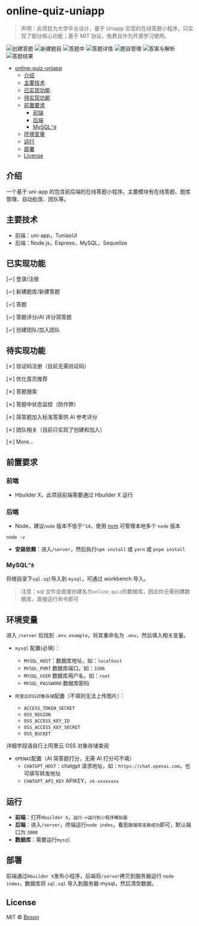 # online-quiz-uniapp

> 声明：此项目为大学毕业设计，基于 Uniapp 实现的在线答题小程序，只实现了部分核心功能；基于 MIT 协议，免费且作为开源学习使用。

![创建答题](docs/screen-1.png)
![新建题目](docs/screen-6.png)
![答题中](docs/screen-7.png)
![答题详情](docs/screen-2.png)
![题目管理](docs/screen-3.png)
![答案与解析](docs/screen-4.png)
![答题结果](docs/screen-5.png)

- [online-quiz-uniapp](#online-quiz-uniapp)
  - [介绍](#介绍)
  - [主要技术](#主要技术)
  - [已实现功能](#已实现功能)
  - [待实现功能](#待实现功能)
  - [前置要求](#前置要求)
    - [前端](#前端)
    - [后端](#后端)
    - [MySQL`^8`](#MySQL`^8`)
  - [环境变量](#环境变量)
  - [运行](#运行)
  - [部署](#部署)
  - [License](#license)

## 介绍

一个基于 uni-app 的包含前后端的在线答题小程序。主要模块有在线答题、题库管理、自动批改、团队等。

## 主要技术

- 前端：uni-app，TuniaoUI
- 后端：Node.js，Express，MySQL，Sequelize

## 已实现功能

[✓] 登录/注册

[✓] 新建题库/新建答题

[✓] 答题

[✓] 答题评分/AI 评分简答题

[✓] 创建团队/加入团队

## 待实现功能

[✗] 验证码注册（目前无需验证码）

[✗] 优化首页推荐

[✗] 答题搜索

[✗] 答题中状态监控（防作弊）

[✗] 简答题加入标准答案供 AI 参考评分

[✗] 团队相关（目前只实现了创建和加入）

[✗] More...

## 前置要求

### 前端

- Hbuilder X，此项目前端需要通过 Hbuilder X 运行

### 后端

- Node，建议`node` 版本不低于`^14`，使用 [nvm](https://github.com/nvm-sh/nvm) 可管理本地多个 `node` 版本

```shell
node -v
```

- **安装依赖**：进入`/server`，然后执行`npm install` 或 `yarn` 或 `pnpm install`

### MySQL`^8`

将根目录下`sql.sql`导入到 `mysql`，可通过 workbench 导入。

> 注意：sql 文件会直接创建名为`online_quiz`的数据库，因此你无需创建数据库，直接运行命令即可

## 环境变量

进入 `/server` 后找到 `.env.example`，将其重命名为 `.env`，然后填入相关变量。

- `mysql` 配置(必填)：

  - `MYSQL_HOST`：数据库地址，如：`localhost`
  - `MYSQL_PORT` 数据库端口，如：`3306`
  - `MYSQL_USER` 数据库用户名，如：`root`
  - `MYSQL_PASSWORD` 数据库密码

- `阿里云OSS对象存储`配置（不填则无法上传图片）：
  - `ACCESS_TOKEN_SECRET`
  - `OSS_REGION`
  - `OSS_ACCESS_KEY_ID`
  - `OSS_ACCESS_KEY_SECRET`
  - `OSS_BUCKET`

详细字段请自行上阿里云 OSS 对象存储查阅

- `OPENAI`配置（AI 简答题打分，无需 AI 打分可不填）
  - `CHATGPT_HOST`：chatgpt 请求地址，如：`https://chat.openai.com`，也可填写转发地址
  - `CHATGPT_API_KEY` APIKEY，`sk-xxxxxxxx`

## 运行

- **前端**：打开`Hbuilder X`，`运行->运行到小程序模拟器`
- **后端**：进入`/server`，终端运行`node index`，看到`数据库连接成功`即可，默认端口为 `3000`
- **数据库**：需要运行`mysql`

## 部署

前端通过`Hbuilder X`发布小程序，后端将`/server`拷贝到服务器运行 `node index`，数据库将 `sql.sql` 导入到服务器 mysql，然后清空数据。

## License

MIT © [Boson](./license)
